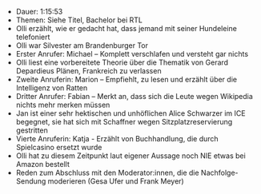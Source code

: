 - Dauer: 1:15:53
- Themen: Siehe Titel, Bachelor bei RTL
- Olli erzählt, wie er gedacht hat, dass jemand mit seiner Hundeleine telefoniert
- Olli war Silvester am Brandenburger Tor
- Erster Anrufer: Michael – Komplett verschlafen und versteht gar nichts
- Olli liest eine vorbereitete Theorie über die Thematik von Gerard Depardieus Plänen, Frankreich zu verlassen
- Zweite Anruferin: Marion – Empfiehlt, zu lesen und erzählt über die Intelligenz von Ratten
- Dritter Anrufer: Fabian – Merkt an, dass sich die Leute wegen Wikipedia nichts mehr merken müssen
- Jan ist einer sehr hektischen und unhöflichen Alice Schwarzer im ICE begegnet, sie hat sich mit Schaffner wegen Sitzplatzreservierung gestritten
- Vierte Anruferin: Katja - Erzählt von Buchhandlung, die durch Spielcasino ersetzt wurde
- Olli hat zu diesem Zeitpunkt laut eigener Aussage noch NIE etwas bei Amazon bestellt
- Reden zum Abschluss mit den Moderator:innen, die die Nachfolge-Sendung moderieren (Gesa Ufer und Frank Meyer)
